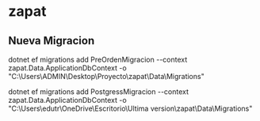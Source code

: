 # zapat

## Nueva Migracion

dotnet ef migrations add PreOrdenMigracion --context zapat.Data.ApplicationDbContext -o "C:\Users\ADMIN\Desktop\Proyecto\zapat\Data\Migrations"

dotnet ef migrations add PostgressMigracion --context zapat.Data.ApplicationDbContext -o "C:\Users\edutr\OneDrive\Escritorio\Ultima version\zapat\Data\Migrations"
